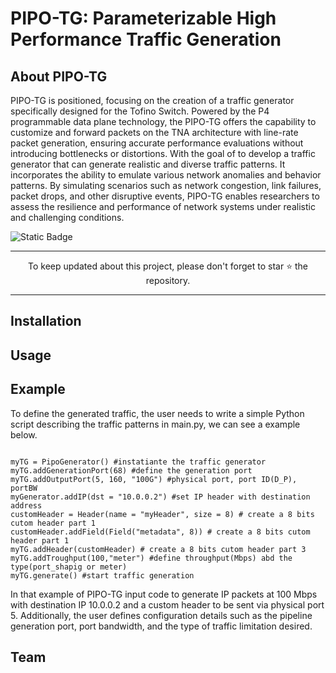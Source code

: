 # PIPO-TG: Parameterizable High Performance Traffic Generation


## About PIPO-TG
PIPO-TG is positioned, focusing on the creation of a traffic generator specifically designed for the Tofino Switch. Powered by the P4 programmable data plane technology, the PIPO-TG offers the capability to customize and forward packets on the TNA architecture with line-rate packet generation, ensuring accurate performance evaluations without introducing bottlenecks or distortions. With the goal of to develop a traffic generator that can generate realistic and diverse traffic patterns. It incorporates the ability to emulate various network anomalies and behavior patterns. By simulating scenarios such as network congestion, link failures, packet drops, and other disruptive events, PIPO-TG enables researchers to assess the resilience and performance of network systems under realistic and challenging conditions.

![Static Badge](https://img.shields.io/badge/in_progress-unknown-red)


___
<p align="center">
  To keep updated about this project, please don't forget to star ⭐️ the repository.
</p>

___

## Installation

## Usage

## Example
To define the generated traffic, the user needs to write a simple Python script describing the traffic patterns in main.py, we can see a example below.
```pyhton

myTG = PipoGenerator() #instatiante the traffic generator
myTG.addGenerationPort(68) #define the generation port
myTG.addOutputPort(5, 160, "100G") #physical port, port ID(D_P), portBW
myGenerator.addIP(dst = "10.0.0.2") #set IP header with destination address
customHeader = Header(name = "myHeader", size = 8) # create a 8 bits cutom header part 1
customHeader.addField(Field("metadata", 8)) # create a 8 bits cutom header part 1
myTG.addHeader(customHeader) # create a 8 bits cutom header part 3
myTG.addTroughput(100,"meter") #define throughput(Mbps) abd the type(port_shapig or meter)
myTG.generate() #start traffic generation

```

In that example of PIPO-TG input code to generate IP packets at 100 Mbps with destination IP 10.0.0.2 and a custom header to be sent via physical port 5. Additionally, the user defines configuration details such as the pipeline generation port, port bandwidth, and the type of traffic limitation desired.

## Team


